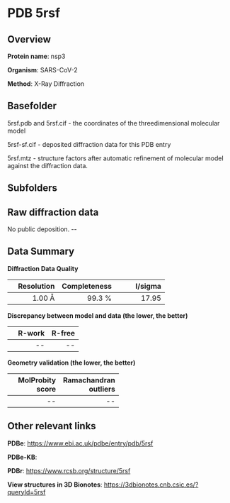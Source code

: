 # PDB 5rsf

## Overview

**Protein name**: nsp3

**Organism**: SARS-CoV-2

**Method**: X-Ray Diffraction



## Basefolder

5rsf.pdb and 5rsf.cif - the coordinates of the threedimensional molecular model

5rsf-sf.cif - deposited diffraction data for this PDB entry

5rsf.mtz - structure factors after automatic refinement of molecular model against the diffraction data.

## Subfolders









## Raw diffraction data

No public deposition. --<br> 

## Data Summary
**Diffraction Data Quality**

|   | Resolution | Completeness| I/sigma |
|---|-------------:|----------------:|--------------:|
|   |1.00 Å|99.3  %|<img width=50/>17.95|

**Discrepancy between model and data (the lower, the better)**

|   | **R-work**| **R-free**   
|---|-------------:|----------------:|           
||--|--|

**Geometry validation (the lower, the better)**

|   |**MolProbity<br>score**| **Ramachandran<br>outliers** 
|---|-------------:|----------------:|
||--|--|

 

 



## Other relevant links 
**PDBe**:  https://www.ebi.ac.uk/pdbe/entry/pdb/5rsf

**PDBe-KB**:  
 
**PDBr**: https://www.rcsb.org/structure/5rsf 

**View structures in 3D Bionotes**: https://3dbionotes.cnb.csic.es/?queryId=5rsf

